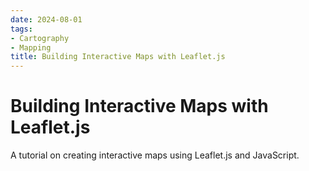 ```yaml
---
date: 2024-08-01
tags:
- Cartography
- Mapping
title: Building Interactive Maps with Leaflet.js
---
```


# Building Interactive Maps with Leaflet.js

A tutorial on creating interactive maps using Leaflet.js and JavaScript.
